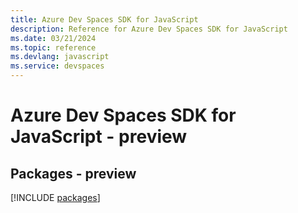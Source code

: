```yaml
---
title: Azure Dev Spaces SDK for JavaScript
description: Reference for Azure Dev Spaces SDK for JavaScript
ms.date: 03/21/2024
ms.topic: reference
ms.devlang: javascript
ms.service: devspaces
---
```

# Azure Dev Spaces SDK for JavaScript - preview
## Packages - preview
[!INCLUDE [packages](dev-spaces-index.md)]